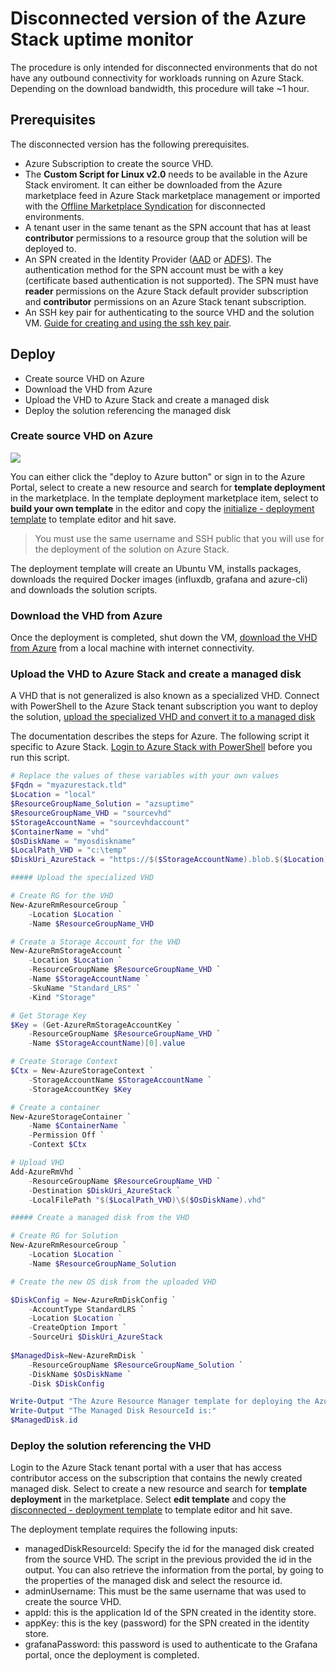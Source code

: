 # Disconnected version of the Azure Stack uptime monitor 

The procedure is only intended for disconnected environments that do not have any outbound connectivity for workloads running on Azure Stack. Depending on the download bandwidth, this procedure will take ~1 hour.

## Prerequisites
The disconnected version has the following prerequisites.

- Azure Subscription to create the source VHD.
- The **Custom Script for Linux v2.0** needs to be available in the Azure Stack enviroment. It can either be downloaded from the Azure marketplace feed in Azure Stack marketplace management or imported with the [Offline Marketplace Syndication](https://github.com/d0man33/AzureStack-Tools/tree/master/Syndication) for disconnected environments.
- A tenant user in the same tenant as the SPN account that has at least **contributor** permissions to a resource group that the solution will be deployed to.
- An SPN created in the Identity Provider ([AAD](https://docs.microsoft.com/en-us/azure/azure-stack/user/azure-stack-create-service-principals#create-service-principal-for-azure-ad) or [ADFS](https://docs.microsoft.com/en-us/azure/azure-stack/azure-stack-create-service-principals#create-a-service-principal-using-a-client-secret)). The authentication method for the SPN account must be with a key (certificate based authentication is not supported). The SPN must have **reader** permissions on the Azure Stack default provider subscription and **contributor** permissions on an Azure Stack tenant subscription.
- An SSH key pair for authenticating to the source VHD and the solution VM. [Guide for creating and using the ssh key pair](/docs/SSH.md).

## Deploy

- Create source VHD on Azure
- Download the VHD from Azure
- Upload the VHD to Azure Stack and create a managed disk
- Deploy the solution referencing the managed disk

### Create source VHD on Azure

<a href="https://portal.azure.com/#create/Microsoft.Template/uri/https%3A%2F%2Fraw.githubusercontent.com%2FAzure%2Fazurestack-uptime-monitor%2Fmaster%2Fdeploy%2Finitialize%2FmainTemplate.json" target="_blank">
    <img src="http://azuredeploy.net/deploybutton.png"/>
</a>

You can either click the "deploy to Azure button" or sign in to the Azure Portal, select to create a new resource and search for **template deployment** in the marketplace. In the template deployment marketplace item, select to **build your own template** in the editor and copy the [initialize - deployment template](https://raw.githubusercontent.com/d0man33/azurestack-uptime-monitor/master/deploy/initialize/mainTemplate.json) to template editor and hit save.

> You must use the same username and SSH public that you will use for the deployment of the solution on Azure Stack.

The deployment template will create an Ubuntu VM, installs packages, downloads the required Docker images (influxdb, grafana and azure-cli) and downloads the solution scripts.

### Download the VHD from Azure
Once the deployment is completed, shut down the VM, [download the VHD from Azure](https://docs.microsoft.com/en-us/azure/virtual-machines/windows/download-vhd) from a local machine with internet connectivity.

### Upload the VHD to Azure Stack and create a managed disk
A VHD that is not generalized is also known as a specialized VHD. Connect with PowerShell to the Azure Stack tenant subscription you want to deploy the solution, [upload the specialized VHD and convert it to a managed disk](https://docs.microsoft.com/en-us/azure/virtual-machines/windows/create-vm-specialized#option-2-upload-a-specialized-vhd)

The documentation describes the steps for Azure. The following script it specific to Azure Stack. [Login to Azure Stack with PowerShell](https://docs.microsoft.com/en-us/azure/azure-stack/user/azure-stack-powershell-configure-user) before you run this script.

``` PowerShell
# Replace the values of these variables with your own values
$Fqdn = "myazurestack.tld"
$Location = "local"
$ResourceGroupName_Solution = "azsuptime"
$ResourceGroupName_VHD = "sourcevhd"
$StorageAccountName = "sourcevhdaccount"
$ContainerName = "vhd"
$OsDiskName = "myosdiskname"
$LocalPath_VHD = "c:\temp"
$DiskUri_AzureStack = "https://$($StorageAccountName).blob.$($Location).$($Fqdn)/$($ContainerName)/$($OsDiskName).vhd"

##### Upload the specialized VHD

# Create RG for the VHD
New-AzureRmResourceGroup `
    -Location $Location `
    -Name $ResourceGroupName_VHD

# Create a Storage Account for the VHD
New-AzureRmStorageAccount `
    -Location $Location `
    -ResourceGroupName $ResourceGroupName_VHD `
    -Name $StorageAccountName `
    -SkuName "Standard_LRS" `
    -Kind "Storage"

# Get Storage Key
$Key = (Get-AzureRmStorageAccountKey `
    -ResourceGroupName $ResourceGroupName_VHD `
    -Name $StorageAccountName)[0].value

# Create Storage Context
$Ctx = New-AzureStorageContext `
    -StorageAccountName $StorageAccountName `
    -StorageAccountKey $Key

# Create a container
New-AzureStorageContainer `
    -Name $ContainerName `
    -Permission Off `
    -Context $Ctx

# Upload VHD
Add-AzureRmVhd `
    -ResourceGroupName $ResourceGroupName_VHD `
    -Destination $DiskUri_AzureStack `
    -LocalFilePath "$($LocalPath_VHD)\$($OsDiskName).vhd"

##### Create a managed disk from the VHD

# Create RG for Solution
New-AzureRmResourceGroup `
    -Location $Location `
    -Name $ResourceGroupName_Solution

# Create the new OS disk from the uploaded VHD

$DiskConfig = New-AzureRmDiskConfig `
    -AccountType StandardLRS `
    -Location $Location `
    -CreateOption Import `
    -SourceUri $DiskUri_AzureStack
   
$ManagedDisk=New-AzureRmDisk `
    -ResourceGroupName $ResourceGroupName_Solution `
    -DiskName $OsDiskName `
    -Disk $DiskConfig

Write-Output "The Azure Resource Manager template for deploying the Azure Stack Uptime Monitor requires the ResourceId of the Managed Disk."
Write-Output "The Managed Disk ResourceId is:"
$ManagedDisk.id
```

### Deploy the solution referencing the VHD
Login to the Azure Stack tenant portal with a user that has access contributor access on the subscription that contains the newly created managed disk. Select to create a new resource and search for **template deployment** in the marketplace. Select **edit template** and copy the [disconnected - deployment template](https://raw.githubusercontent.com/Azure/azurestack-uptime-monitor/master/deploy/disconnected/mainTemplate.json) to template editor and hit save.

The deployment template requires the following inputs:

- managedDiskResourceId: Specify the id for the managed disk created from the source VHD. The script in the previous provided the id in the output. You can also retrieve the information from the portal, by going to the properties of the managed disk and select the resource id.
- adminUsername: This must be the same username that was used to create the source VHD.
- appId: this is the application Id of the SPN created in the identity store.
- appKey: this is the key (password) for the SPN created in the identity store.
- grafanaPassword: this password is used to authenticate to the Grafana portal, once the deployment is completed.